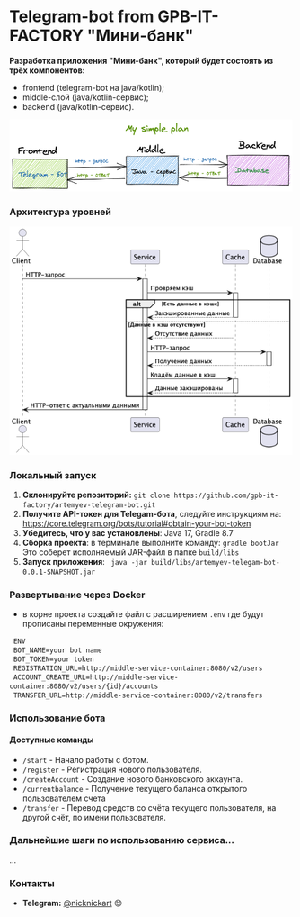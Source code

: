 # Telegram-bot from GPB-IT-FACTORY "Мини-банк"

__Разработка приложения "Мини-банк", который будет состоять из трёх компонентов:__

- frontend (telegram-bot на java/kotlin);
- middle-слой (java/kotlin-сервис);
- backend (java/kotlin-сервис).

![Схема1](src/main/resources/static/img/image1.png)

### Архитектура уровней

![Схема2](src/main/resources/static/img/image2.png)

### Локальный запуск 
1. __Склонируйте репозиторий:__
  ```git clone https://github.com/gpb-it-factory/artemyev-telegram-bot.git ```
2. __Получите API-токен для Telegam-бота__, следуйте инструкциям на: <https://core.telegram.org/bots/tutorial#obtain-your-bot-token>
3. __Убедитесь, что у вас установлены__: Java 17, Gradle 8.7
4. __Сборка проекта__: в терминале выполните команду:  ``` gradle bootJar ``` Это соберет исполняемый JAR-файл в папке `build/libs`
5. __Запуск приложения__: ``` java -jar build/libs/artemyev-telegam-bot-0.0.1-SNAPSHOT.jar```

### Развертывание через Docker
- в корне проекта создайте файл с расширением `.env` где будут прописаны переменные окружения:
 ````
  ENV
  BOT_NAME=your bot name
  BOT_TOKEN=your token
  REGISTRATION_URL=http://middle-service-container:8080/v2/users
  ACCOUNT_CREATE_URL=http://middle-service-container:8080/v2/users/{id}/accounts
  TRANSFER_URL=http://middle-service-container:8080/v2/transfers
  ````

### Использование бота

#### Доступные команды

- `/start` - Начало работы с ботом.
- `/register` - Регистрация нового пользователя.
- `/createAccount` - Создание нового банковского аккаунта.
- `/currentbalance` - Получение текущего баланса открытого пользователем счета
- `/transfer` -  Перевод средств со счёта текущего пользователя, на другой счёт, по имени пользователя.

### Дальнейшие шаги по использованию сервиса...
...
### Контакты

- **Telegram:** [@nicknickart](https://t.me/nicknickart)   :blush:

